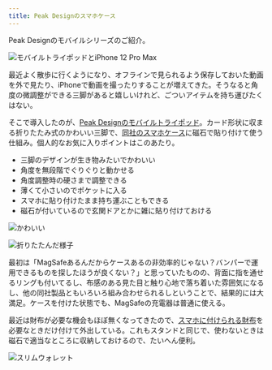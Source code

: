 ```yaml
---
title: Peak Designのスマホケース
---
```

Peak Designのモバイルシリーズのご紹介。

![](https://lh6.googleusercontent.com/Nd5Ibr5FITBnr14lHq56XyGLcycEZdZ3y2DRG6mB4gYuMf4yKV3ZFvdx04H9iHbD01alN7mxpB77H0N0FnCmZfn6-zkDifZ493pkfh-OujfEzagJgjvoAUYOjByyGWEykoPweLqP9TmxwJk5y4Ez8HOS9sTkSCgXEZVPmYS8XLGZ1EclHTHvmzkfmqVn "モバイルトライポッドとiPhone 12 Pro Max")

最近よく散歩に行くようになり、オフラインで見られるよう保存しておいた動画を外で見たり、iPhoneで動画を撮ったりすることが増えてきた。そうなると角度の微調整ができる三脚があると嬉しいけれど、ごついアイテムを持ち運びたくはない。

そこで導入したのが、[Peak Designのモバイルトライポッド](https://www.amazon.co.jp/dp/B09FRZPLL3)。カード形状に収まる折りたたみ式のかわいい三脚で、[同社のスマホケース](https://www.amazon.co.jp/dp/B09FP3HP7Z?)に磁石で貼り付けて使う仕組み。個人的なお気に入りポイントはこのあたり。

*   三脚のデザインが生き物みたいでかわいい
*   角度を無段階でぐりぐりと動かせる
*   角度調整時の硬さまで調整できる
*   薄くて小さいのでポケットに入る
*   スマホに貼り付けたまま持ち運ぶこともできる
*   磁石が付いているので玄関ドアとかに雑に貼り付けておける

![](https://lh3.googleusercontent.com/H8PI8hRxhZWOZ6mvw-puukvEgD6eWe64lQGeuE-Yh4v-g_qa7b7PIWbVk3Fak17HDG-ttc-mRbnu5KUrTZVV-TddQR0Ujwee_ffKPq8PNTaXne6LH9GEMvzjpepYC9jjBrkC9B032ZqBzz_fXj6RQ7q1IdsvPhhKMZV3D2VzA9RtfoPQScXFUO2UErdJ "かわいい")

![](https://lh3.googleusercontent.com/BnR9yD9QoJmRROVveg3vbJtKnFE_BEB52adJEeN0SiKn7sJR9S_xxFzDCKXRxtfzjSrfJGlRU8hKQpq1HfL4qyBCuBh8ppA7cmWJ8pYT4vcwTar3pmMm8xUuHquYgPYFS4VvHyKH75pOe0hIy_uE-X1EPtvhqhSzuZMt-wUY3Y24vIV8K9iZIEB-L2qQ "折りたたんだ様子")

最初は「MagSafeあるんだからケースあるの非効率的じゃない？バンパーで運用できるものを探したほうが良くない？」と思っていたものの、背面に指を通せるリングも付いてるし、布感のある見た目と触り心地で落ち着いた雰囲気になるし、他の同社製品ともいろいろ組み合わせられるしということで、結果的には大満足。ケースを付けた状態でも、MagSafeの充電器は普通に使える。

最近は財布が必要な機会もほぼ無くなってきたので、[スマホに付けられる財布](https://www.amazon.co.jp/dp/B09FSGW671)を必要なときだけ付けて外出している。これもスタンドと同じで、使わないときは磁石で適当なところに収納しておけるので、たいへん便利。

![](https://lh3.googleusercontent.com/_xxqDcssO_C6Pia7Wy6qDLZojYH99fh5_i_kW2TTcNXpySKX2WdLSsuUHs1uKBKrOCT17s0APLwiCl6kDW_cwGSvd53fmy2h9rlCUpHQ1-P1zEw3AXqnqliVrYoBeaNdRQBFrDGbD38mIjj9ZxVxCmr2mi_3ESeXpbesYL2kD9iYYnXa8ePjGdKvdDRB "スリムウォレット")

